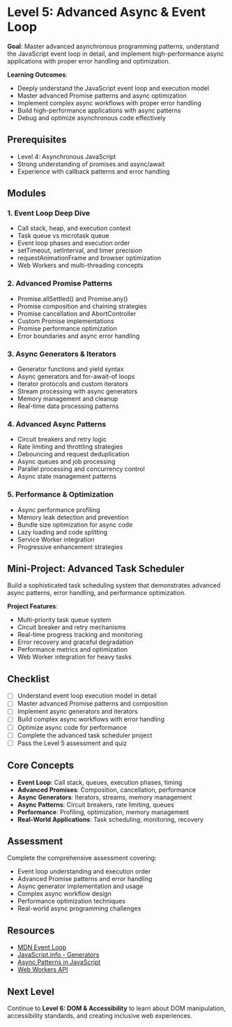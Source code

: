 # Level 5: Advanced Async & Event Loop

**Goal**: Master advanced asynchronous programming patterns, understand the JavaScript event loop in detail, and implement high-performance async applications with proper error handling and optimization.

**Learning Outcomes**:
- Deeply understand the JavaScript event loop and execution model
- Master advanced Promise patterns and async optimization
- Implement complex async workflows with proper error handling
- Build high-performance applications with async patterns
- Debug and optimize asynchronous code effectively

## Prerequisites
- Level 4: Asynchronous JavaScript
- Strong understanding of promises and async/await
- Experience with callback patterns and error handling

## Modules

### 1. Event Loop Deep Dive
- Call stack, heap, and execution context
- Task queue vs microtask queue
- Event loop phases and execution order
- setTimeout, setInterval, and timer precision
- requestAnimationFrame and browser optimization
- Web Workers and multi-threading concepts

### 2. Advanced Promise Patterns
- Promise.allSettled() and Promise.any()
- Promise composition and chaining strategies
- Promise cancellation and AbortController
- Custom Promise implementations
- Promise performance optimization
- Error boundaries and async error handling

### 3. Async Generators & Iterators
- Generator functions and yield syntax
- Async generators and for-await-of loops
- Iterator protocols and custom iterators
- Stream processing with async generators
- Memory management and cleanup
- Real-time data processing patterns

### 4. Advanced Async Patterns
- Circuit breakers and retry logic
- Rate limiting and throttling strategies
- Debouncing and request deduplication
- Async queues and job processing
- Parallel processing and concurrency control
- Async state management patterns

### 5. Performance & Optimization
- Async performance profiling
- Memory leak detection and prevention
- Bundle size optimization for async code
- Lazy loading and code splitting
- Service Worker integration
- Progressive enhancement strategies

## Mini-Project: Advanced Task Scheduler
Build a sophisticated task scheduling system that demonstrates advanced async patterns, error handling, and performance optimization.

**Project Features**:
- Multi-priority task queue system
- Circuit breaker and retry mechanisms
- Real-time progress tracking and monitoring
- Error recovery and graceful degradation
- Performance metrics and optimization
- Web Worker integration for heavy tasks

## Checklist
- [ ] Understand event loop execution model in detail
- [ ] Master advanced Promise patterns and composition
- [ ] Implement async generators and iterators
- [ ] Build complex async workflows with error handling
- [ ] Optimize async code for performance
- [ ] Complete the advanced task scheduler project
- [ ] Pass the Level 5 assessment and quiz

## Core Concepts
- **Event Loop**: Call stack, queues, execution phases, timing
- **Advanced Promises**: Composition, cancellation, performance
- **Async Generators**: Iterators, streams, memory management
- **Async Patterns**: Circuit breakers, rate limiting, queues
- **Performance**: Profiling, optimization, memory management
- **Real-World Applications**: Task scheduling, monitoring, recovery

## Assessment
Complete the comprehensive assessment covering:
- Event loop understanding and execution order
- Advanced Promise patterns and error handling
- Async generator implementation and usage
- Complex async workflow design
- Performance optimization techniques
- Real-world async programming challenges

## Resources
- [MDN Event Loop](https://developer.mozilla.org/en-US/docs/Web/JavaScript/EventLoop)
- [JavaScript.info - Generators](https://javascript.info/generators-iterators)
- [Async Patterns in JavaScript](https://github.com/getify/You-Dont-Know-JS)
- [Web Workers API](https://developer.mozilla.org/en-US/docs/Web/API/Web_Workers_API)

## Next Level
Continue to **Level 6: DOM & Accessibility** to learn about DOM manipulation, accessibility standards, and creating inclusive web experiences.
